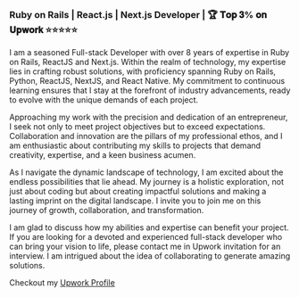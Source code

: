 ### Ruby on Rails | React.js | Next.js Developer | 🏆 𝐓𝐨𝐩 𝟑% 𝐨𝐧 𝐔𝐩𝐰𝐨𝐫𝐤 ⭐⭐⭐⭐⭐

I am a seasoned Full-stack Developer with over 8 years of expertise in Ruby on Rails, ReactJS and Next.js. Within the realm of technology, my expertise lies in crafting robust solutions, with proficiency spanning Ruby on Rails, Python, ReactJS, NextJS, and React Native. My commitment to continuous learning ensures that I stay at the forefront of industry advancements, ready to evolve with the unique demands of each project.

Approaching my work with the precision and dedication of an entrepreneur, I seek not only to meet project objectives but to exceed expectations. Collaboration and innovation are the pillars of my professional ethos, and I am enthusiastic about contributing my skills to projects that demand creativity, expertise, and a keen business acumen.

As I navigate the dynamic landscape of technology, I am excited about the endless possibilities that lie ahead. My journey is a holistic exploration, not just about coding but about creating impactful solutions and making a lasting imprint on the digital landscape. I invite you to join me on this journey of growth, collaboration, and transformation.

I am glad to discuss how my abilities and expertise can benefit your project. If you are looking for a devoted and experienced full-stack developer who can bring your vision to life, please contact me in Upwork invitation for an interview. I am intrigued about the idea of collaborating to generate amazing solutions.

Checkout my [Upwork Profile](https://www.upwork.com/freelancers/~010a9994cd3a0af9c8)
